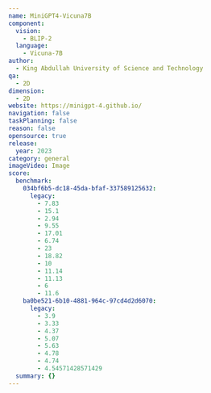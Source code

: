 ```yaml
---
name: MiniGPT4-Vicuna7B
component:
  vision:
    - BLIP-2
  language:
    - Vicuna-7B
author:
  - King Abdullah University of Science and Technology
qa:
  - 2D
dimension:
  - 2D
website: https://minigpt-4.github.io/
navigation: false
taskPlanning: false
reason: false
opensource: true
release:
  year: 2023
category: general
imageVideo: Image
score:
  benchmark:
    034bf6b5-dc18-45da-bfaf-337589125632:
      legacy:
        - 7.83
        - 15.1
        - 2.94
        - 9.55
        - 17.01
        - 6.74
        - 23
        - 18.82
        - 10
        - 11.14
        - 11.13
        - 6
        - 11.6
    ba0be521-6b10-4881-964c-97cd4d2d6070:
      legacy:
        - 3.9
        - 3.33
        - 4.37
        - 5.07
        - 5.63
        - 4.78
        - 4.74
        - 4.54571428571429
  summary: {}
---
```

